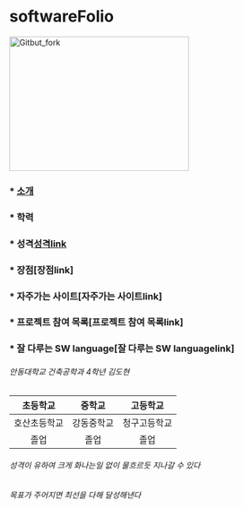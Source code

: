 # softwareFolio

<img src="https://user-images.githubusercontent.com/86451066/123884046-3c458980-d985-11eb-9e61-72893bfe9ad9.jpg" width="320px" height="240px"
     title="px(픽셀) 크기 설정" alt="Gitbut_fork"></img><br/>

### * [소개][소개link]
[소개link]:https://github.com/666ehgus/softwareFolio/blob/main/README.md#%EC%95%88%EB%8F%99%EB%8C%80%ED%95%99%EA%B5%90-%EA%B1%B4%EC%B6%95%EA%B3%B5%ED%95%99%EA%B3%BC-4%ED%95%99%EB%85%84-%EA%B9%80%EB%8F%84%ED%98%84
### * 학력
### * 성격[성격link]
[성격link]:https://github.com/666ehgus/softwareFolio/blob/main/README.md#%EC%84%B1%EA%B2%A9%EC%9D%B4-%EC%9C%A0%ED%95%98%EC%97%AC-%ED%81%AC%EA%B2%8C-%ED%99%94%EB%82%98%EB%8A%94%EC%9D%BC-%EC%97%86%EC%9D%B4-%EB%AC%BC%ED%9D%90%EB%A5%B4%EB%93%AF-%EC%A7%80%EB%82%98%EA%B0%88-%EC%88%98-%EC%9E%88%EB%8B%A4
### * 장점[장점link]

### * 자주가는 사이트[자주가는 사이트link]

### * 프로젝트 참여 목록[프로젝트 참여 목록link]

### * 잘 다루는 SW language[잘 다루는 SW languagelink]





###### 안동대학교 건축공학과 4학년 김도현

| 초등학교 | 중학교 | 고등학교 |
| :-: | :-: | :-: |
| 호산초등학교 | 강동중학교 | 청구고등학교 |
| 졸업 | 졸업 | 졸업 |

###### 성격이 유하여 크게 화나는일 없이 물흐르듯 지나갈 수 있다

###### 목표가 주어지면 최선을 다해 달성해낸다

######
